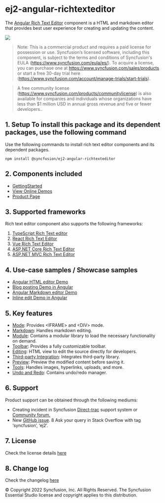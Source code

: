 # ej2-angular-richtexteditor

The [Angular Rich Text Editor](https://www.syncfusion.com/angular-ui-components/angular-wysiwyg-rich-text-editor?utm_source=npm&utm_medium=listing&utm_campaign=angular-rich-text-editor-npm) component is a HTML and markdown editor that provides best user experience for creating and updating the content.

![](../../ReadMe_Images/RTE.GIF)

>Note: This is a commercial product and requires a paid license for possession or use. Syncfusion’s licensed software, including this component, is subject to the terms and conditions of Syncfusion's EULA (https://www.syncfusion.com/eula/es/). To acquire a license, you can purchase one at https://www.syncfusion.com/sales/products or start a free 30-day trial here (https://www.syncfusion.com/account/manage-trials/start-trials).

>A free community license (https://www.syncfusion.com/products/communitylicense) is also available for companies and individuals whose organizations have less than $1 million USD in annual gross revenue and five or fewer developers..

## 1. Setup To install this package and its dependent packages, use the following command

Use the following commands to install rich text editor components and its dependent packages.

```
npm install @syncfusion/ej2-angular-richtexteditor

```

## 2. Components included

* [GettingStarted](https://ej2.syncfusion.com/angular/documentation/rich-text-editor/getting-started/?utm_source=npm&utm_medium=listing&utm_campaign=angular-rich-text-editor-npm)
* [View Online Demos](https://ej2.syncfusion.com/angular/demos/?utm_source=npm&utm_medium=listing&utm_campaign=angular-rich-text-editor-npm/#/material/rich-text-editor/tools)
* [Product Page](https://www.syncfusion.com/angular-ui-components/angular-wysiwyg-rich-text-editor?utm_source=npm&utm_medium=listing&utm_campaign=angular-rich-text-editor-npm)

## 3. Supported frameworks
Rich text editor component also supports the following frameworks:
1.  [TypeScript Rich Text editor](https://www.syncfusion.com/javascript-ui-controls/js-wysiwyg-rich-text-editor?utm_source=npm&utm_medium=listing&utm_campaign=angular-rich-text-editor-npm)
2.	[React Rich Text Editor](https://www.syncfusion.com/react-ui-components/react-wysiwyg-rich-text-editor?utm_source=npm&utm_medium=listing&utm_campaign=angular-rich-text-editor-npm)
3.	[Vue Rich Text Editor](https://www.syncfusion.com/vue-ui-components/vue-wysiwyg-rich-text-editor?utm_source=npm&utm_medium=listing&utm_campaign=angular-rich-text-editor-npm)
4.	[ASP.NET Core Rich Text Editor](https://www.syncfusion.com/aspnet-core-ui-controls/wysiwyg-rich-text-editor?utm_source=npm&utm_medium=listing&utm_campaign=angular-rich-text-editor-npm)
5.	[ASP.NET MVC Rich Text Editor](https://www.syncfusion.com/aspnet-mvc-ui-controls/wysiwyg-rich-text-editor?utm_source=npm&utm_medium=listing&utm_campaign=angular-rich-text-editor-npm)

## 4. Use-case samples / Showcase samples

* [Angular HTML editor Demo](https://ej2.syncfusion.com/angular/demos/?utm_source=npm&utm_medium=listing&utm_campaign=angular-rich-text-editor-npm/#/material/rich-text-editor/tools)
* [Blog posting Demo in Angular](https://ej2.syncfusion.com/angular/demos/?utm_source=npm&utm_medium=listing&utm_campaign=angular-rich-text-editor-npm/#/material/rich-text-editor/blog-posting)
* [Angular Markdown editor Demo](https://ej2.syncfusion.com/angular/demos/?utm_source=npm&utm_medium=listing&utm_campaign=angular-rich-text-editor-npm/#/material/rich-text-editor/markdown-editor)
* [Inline edit Demo in Angular](https://ej2.syncfusion.com/angular/demos/?utm_source=npm&utm_medium=listing&utm_campaign=angular-rich-text-editor-npm/#/material/rich-text-editor/inline)

## 5. Key features

* [Mode](https://ej2.syncfusion.com/angular/demos/?utm_source=npm&utm_medium=listing&utm_campaign=angular-rich-text-editor-npm/#/material/rich-text-editor/iframe): Provides &lt;IFRAME&gt; and &lt;DIV&gt; mode.
* [Markdown](https://ej2.syncfusion.com/angular/demos/?utm_source=npm&utm_medium=listing&utm_campaign=angular-rich-text-editor-npm/#/material/rich-text-editor/markdown-editor-preview): Handles markdown editing.
* [Module](https://ej2.syncfusion.com/angular/documentation/rich-text-editor/getting-started/?utm_source=npm&utm_medium=listing&utm_campaign=angular-rich-text-editor-npm/#module-injection): Contains a modular library to load the necessary functionality on demand.
* [Toolbar](https://ej2.syncfusion.com/angular/demos/?utm_source=npm&utm_medium=listing&utm_campaign=angular-rich-text-editor-npm/#/material/rich-text-editor/types): Provides a fully customizable toolbar.
* [Editing](https://ej2.syncfusion.com/angular/documentation/rich-text-editor/miscellaneous/?utm_source=npm&utm_medium=listing&utm_campaign=angular-rich-text-editor-npm/#code-view): HTML view to edit the source directly for developers.
* [Third-party Integration](https://ej2.syncfusion.com/angular/documentation/rich-text-editor/third-party-integration/?utm_source=npm&utm_medium=listing&utm_campaign=angular-rich-text-editor-npm): Integrates third-party library.
* [Preview](https://ej2.syncfusion.com/angular/demos/?utm_source=npm&utm_medium=listing&utm_campaign=angular-rich-text-editor-npm/#/material/rich-text-editor/markdown-editor-preview): Preview the modified content before saving it.
* [Tools](https://ej2.syncfusion.com/angular/documentation/rich-text-editor/toolbar/?utm_source=npm&utm_medium=listing&utm_campaign=angular-rich-text-editor-npm/#toolbar-items): Handles images, hyperlinks, uploads, and more.
* [Undo and Redo](https://ej2.syncfusion.com/angular/documentation/rich-text-editor/miscellaneous/?utm_source=npm&utm_medium=listing&utm_campaign=angular-rich-text-editor-npm/#undoredo-manager): Contains undo/redo manager.

## 6. Support

Product support can be obtained through the following mediums:
* Creating incident in Syncfusion [Direct-trac](https://www.syncfusion.com/support/directtrac/incidents?utm_source=npm&utm_medium=listing&utm_campaign=angular-rich-text-editor-npm) support system or [Community forum.](https://www.syncfusion.com/forums/essential-js2?utm_source=npm&utm_medium=listing&utm_campaign=angular-rich-text-editor-npm)
* New [GitHub issue](https://github.com/syncfusion/ej2-angular-ui-components/issues/new?utm_source=npm&utm_medium=listing&utm_campaign=angular-rich-text-editor-npm).
8 Ask your query in Stack Overflow with tag ‘syncfusion’, ‘ej2’.
 
## 7. License 
Check the license details [here](https://github.com/syncfusion/ej2/blob/master/license?utm_source=npm&utm_medium=listing&utm_campaign=angular-rich-text-editor-npm)

## 8. Change log 
 Check the changelog [here](https://github.com/syncfusion/ej2-angular-ui-components/blob/master/components/richtexteditor/CHANGELOG.md?utm_source=npm&utm_medium=listing&utm_campaign=angular-rich-text-editor-npm)

© Copyright 2022 Syncfusion, Inc. All Rights Reserved. The Syncfusion Essential Studio license and copyright applies to this distribution.